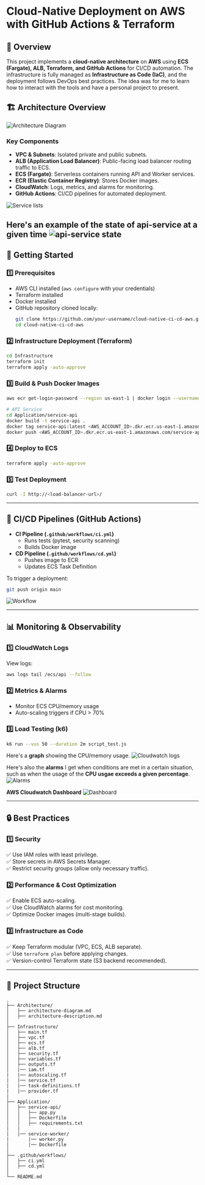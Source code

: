 # Cloud-Native Deployment on AWS with GitHub Actions & Terraform

## 📌 **Overview**
This project implements a **cloud-native architecture** on **AWS** using **ECS (Fargate), ALB, Terraform, and GitHub Actions** for CI/CD automation. The infrastructure is fully managed as **Infrastructure as Code (IaC)**, and the deployment follows DevOps best practices.
The idea was for me to learn how to interact with the tools and have a personal project to present.

## 🏗 **Architecture Overview**

![Architecture Diagram](https://imgur.com/Ktd6Y4s.png)

### **Key Components**
- **VPC & Subnets**: Isolated private and public subnets.
- **ALB (Application Load Balancer)**: Public-facing load balancer routing traffic to ECS.
- **ECS (Fargate)**: Serverless containers running API and Worker services.
- **ECR (Elastic Container Registry)**: Stores Docker images.
- **CloudWatch**: Logs, metrics, and alarms for monitoring.
- **GitHub Actions**: CI/CD pipelines for automated deployment.

![Service lists](images/image.png)

Here's an example of the state of api-service at a given time
![api-service state](images/image-1.png)
---

## 🚀 **Getting Started**

### **1️⃣ Prerequisites**
- AWS CLI installed (`aws configure` with your credentials)
- Terraform installed
- Docker installed
- GitHub repository cloned locally:
  ```bash
  git clone https://github.com/your-username/cloud-native-ci-cd-aws.git
  cd cloud-native-ci-cd-aws
  ```

### **2️⃣ Infrastructure Deployment (Terraform)**
```bash
cd Infrastructure
terraform init
terraform apply -auto-approve
```

### **3️⃣ Build & Push Docker Images**
```bash
aws ecr get-login-password --region us-east-1 | docker login --username AWS --password-stdin <AWS_ACCOUNT_ID>.dkr.ecr.us-east-1.amazonaws.com

# API Service
cd Application/service-api
docker build -t service-api .
docker tag service-api:latest <AWS_ACCOUNT_ID>.dkr.ecr.us-east-1.amazonaws.com/service-api:latest
docker push <AWS_ACCOUNT_ID>.dkr.ecr.us-east-1.amazonaws.com/service-api:latest
```

### **4️⃣ Deploy to ECS**
```bash
terraform apply -auto-approve
```

### **5️⃣ Test Deployment**
```bash
curl -I http://<load-balancer-url>/
```
---

## 🔄 **CI/CD Pipelines (GitHub Actions)**
- **CI Pipeline (`.github/workflows/ci.yml`)**
  - Runs tests (pytest, security scanning)
  - Builds Docker image
- **CD Pipeline (`.github/workflows/cd.yml`)**
  - Pushes image to ECR
  - Updates ECS Task Definition

To trigger a deployment:
```bash
git push origin main
```

![Workflow](images/image-5.png)

---

## 📊 **Monitoring & Observability**

### **1️⃣ CloudWatch Logs**
View logs:
```bash
aws logs tail /ecs/api --follow
```

### **2️⃣ Metrics & Alarms**
- Monitor ECS CPU/memory usage
- Auto-scaling triggers if CPU > 70%

### **3️⃣ Load Testing (k6)**
```bash
k6 run --vus 50 --duration 2m script_test.js
```

Here's a **graph** showing the CPU/memory usage. 
![Cloudwatch logs](images/image-2.png)

Here's also the **alarms** I get when conditions are met in a certain situation, such as when the usage of the **CPU usgae exceeds a given percentage**.
![Alarms](images/image-3.png)

**AWS Cloudwatch Dashboard**
![Dashboard](images/image-4.png)

---

## 🔒 **Best Practices**

### **1️⃣ Security**
✅ Use IAM roles with least privilege.  
✅ Store secrets in AWS Secrets Manager.  
✅ Restrict security groups (allow only necessary traffic).  

### **2️⃣ Performance & Cost Optimization**
✅ Enable ECS auto-scaling.  
✅ Use CloudWatch alarms for cost monitoring.  
✅ Optimize Docker images (multi-stage builds).  

### **3️⃣ Infrastructure as Code**
✅ Keep Terraform modular (VPC, ECS, ALB separate).  
✅ Use `terraform plan` before applying changes.  
✅ Version-control Terraform state (S3 backend recommended).  

---

## 📌 **Project Structure**
```
.
├── Architecture/
│   ├── architecture-diagram.md
│   ├── architecture-description.md
│
├── Infrastructure/
│   ├── main.tf
│   ├── vpc.tf
│   ├── ecs.tf
│   ├── alb.tf
│   ├── security.tf
│   ├── variables.tf
│   ├── outputs.tf
│   |── iam.tf
|   |── autoscaling.tf
|   |── service.tf
|   |── task-definitions.tf
|   |── provider.tf
|
├── Application/
│   ├── service-api/
│   │   ├── app.py
│   │   ├── Dockerfile
│   │   ├── requirements.txt
|   |
|   |── service-worker/
|       |── worker.py
|       |── Dockerfile
│
├── .github/workflows/
│   ├── ci.yml
│   ├── cd.yml
│
└── README.md
```



